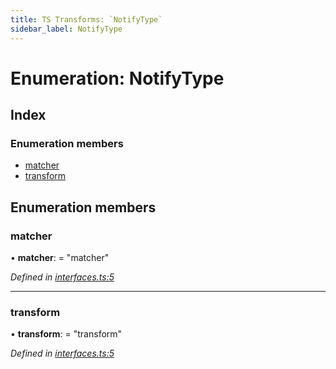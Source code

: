 ```yaml
---
title: TS Transforms: `NotifyType`
sidebar_label: NotifyType
---
```


# Enumeration: NotifyType

## Index

### Enumeration members

* [matcher](notifytype.md#matcher)
* [transform](notifytype.md#transform)

## Enumeration members

###  matcher

• **matcher**: = "matcher"

*Defined in [interfaces.ts:5](https://github.com/terascope/teraslice/blob/f95bb5556/packages/ts-transforms/src/interfaces.ts#L5)*

___

###  transform

• **transform**: = "transform"

*Defined in [interfaces.ts:5](https://github.com/terascope/teraslice/blob/f95bb5556/packages/ts-transforms/src/interfaces.ts#L5)*
